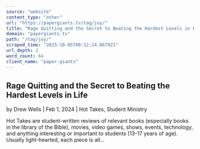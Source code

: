 ```yaml
---
source: "website"
content_type: "other"
url: "https://papergiants.tv/tag/joy/"
title: "Rage Quitting and the Secret to Beating the Hardest Levels in Life"
domain: "papergiants.tv"
path: "/tag/joy/"
scraped_time: "2025-10-05T00:12:24.867921"
url_depth: 2
word_count: 64
client_name: "paper-giants"
---
```


## Rage Quitting and the Secret to Beating the Hardest Levels in Life

by Drew Wells | Feb 1, 2024 | Hot Takes, Student Ministry

Hot Takes are student-written reviews of relevant books (especially books in the library of the Bible), movies, video games, shows, events, technology, and anything interesting or important to students (13-17 years of age). Usually light-hearted, each piece is all...